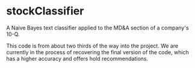 stockClassifier
===============

A Naive Bayes text classifier applied to the MD&amp;A section of a company's 10-Q.

This code is from about two thirds of the way into the project. We are currently in the process of recovering the final version of the code, which has a higher accuracy and offers hold recommendations.

